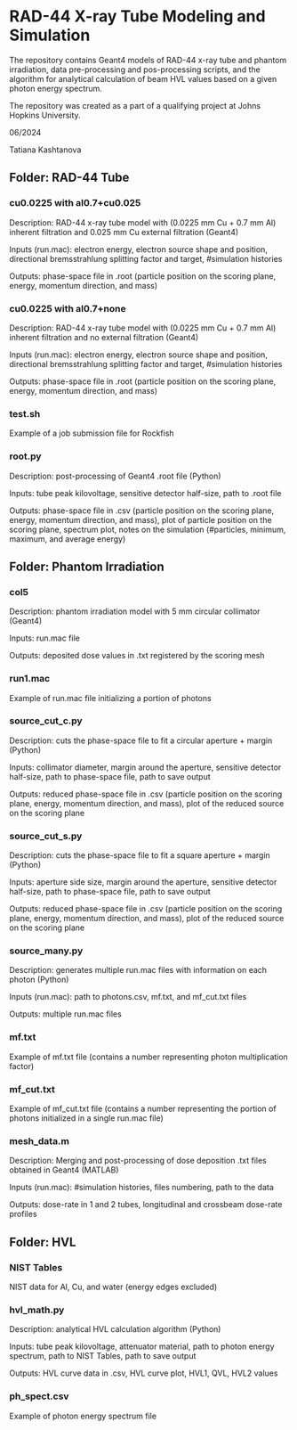 # RAD-44 X-ray Tube Modeling and Simulation

The repository contains Geant4 models of RAD-44 x-ray tube and phantom irradiation, data pre-processing and pos-processing scripts, and the algorithm for analytical calculation of beam HVL values based on a given photon energy spectrum.

The repository was created as a part of a qualifying project at Johns Hopkins University.

06/2024

Tatiana Kashtanova



## Folder: RAD-44 Tube

### cu0.0225 with al0.7+cu0.025
Description: RAD-44 x-ray tube model with (0.0225 mm Cu + 0.7 mm Al) inherent filtration and 0.025 mm Cu external filtration (Geant4)

Inputs (run.mac): electron energy, electron source shape and position, directional bremsstrahlung splitting factor and target, #simulation histories

Outputs: phase-space file in .root (particle position on the scoring plane, energy, momentum direction, and mass)


### cu0.0225 with al0.7+none
Description: RAD-44 x-ray tube model with (0.0225 mm Cu + 0.7 mm Al) inherent filtration and no external filtration (Geant4)

Inputs (run.mac): electron energy, electron source shape and position, directional bremsstrahlung splitting factor and target, #simulation histories

Outputs: phase-space file in .root (particle position on the scoring plane, energy, momentum direction, and mass)


### test.sh
Example of a job submission file for Rockfish

### root.py
Description: post-processing of Geant4 .root file (Python)

Inputs: tube peak kilovoltage, sensitive detector half-size, path to .root file

Outputs: phase-space file in .csv (particle position on the scoring plane, energy, momentum direction, and mass), plot of particle position on the scoring plane, spectrum plot, notes on the simulation (#particles, minimum, maximum, and average energy)


## Folder: Phantom Irradiation

### col5
Description: phantom irradiation model with 5 mm circular collimator (Geant4)

Inputs: run.mac file

Outputs: deposited dose values in .txt registered by the scoring mesh


### run1.mac
Example of run.mac file initializing a portion of photons

### source_cut_c.py
Description: cuts the phase-space file to fit a circular aperture + margin (Python)

Inputs: collimator diameter, margin around the aperture, sensitive detector half-size, path to phase-space file, path to save output

Outputs: reduced phase-space file in .csv (particle position on the scoring plane, energy, momentum direction, and mass), plot of the reduced source on the scoring plane


### source_cut_s.py
Description: cuts the phase-space file to fit a square aperture + margin (Python)

Inputs: aperture side size, margin around the aperture, sensitive detector half-size, path to phase-space file, path to save output

Outputs: reduced phase-space file in .csv (particle position on the scoring plane, energy, momentum direction, and mass), plot of the reduced source on the scoring plane


### source_many.py
Description: generates multiple run.mac files with information on each photon (Python)

Inputs (run.mac): path to photons.csv, mf.txt, and mf_cut.txt files

Outputs: multiple run.mac files

### mf.txt
Example of mf.txt file (contains a number representing photon multiplication factor)

### mf_cut.txt
Example of mf_cut.txt file (contains a number representing the portion of photons initialized in a single run.mac file)

### mesh_data.m
Description: Merging and post-processing of dose deposition .txt files obtained in Geant4 (MATLAB)

Inputs (run.mac): #simulation histories, files numbering, path to the data

Outputs: dose-rate in 1 and 2 tubes, longitudinal and crossbeam dose-rate profiles


## Folder: HVL

### NIST Tables
NIST data for Al, Cu, and water (energy edges excluded)

### hvl_math.py
Description: analytical HVL calculation algorithm (Python)

Inputs: tube peak kilovoltage, attenuator material, path to photon energy spectrum, path to NIST Tables, path to save output

Outputs: HVL curve data in .csv, HVL curve plot, HVL1, QVL, HVL2 values

### ph_spect.csv
Example of photon energy spectrum file

